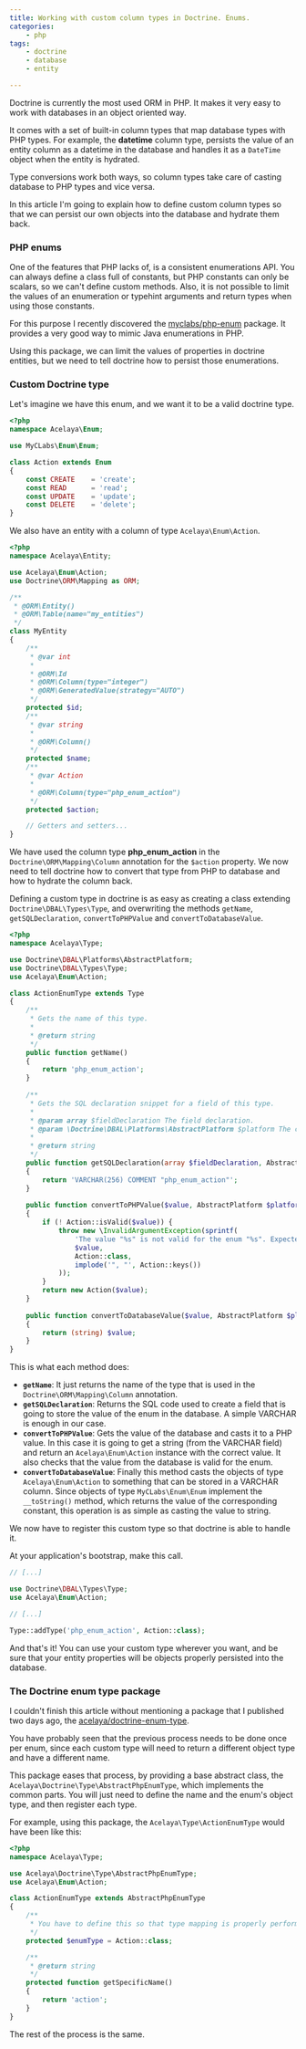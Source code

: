 ```yaml
---
title: Working with custom column types in Doctrine. Enums.
categories:
    - php
tags:
    - doctrine
    - database
    - entity

---
```


Doctrine is currently the most used ORM in PHP. It makes it very easy to work with databases in an object oriented way.

It comes with a set of built-in column types that map database types with PHP types. For example, the **datetime** column type, persists the value of an entity column as a datetime in the database and handles it as a `DateTime` object when the entity is hydrated.

Type conversions work both ways, so column types take care of casting database to PHP types and vice versa.

In this article I'm going to explain how to define custom column types so that we can persist our own objects into the database and hydrate them back.

### PHP enums

One of the features that PHP lacks of, is a consistent enumerations API. You can always define a class full of constants, but PHP constants can only be scalars, so we can't define custom methods. Also, it is not possible to limit the values of an enumeration or typehint arguments and return types when using those constants.

For this purpose I recently discovered the [myclabs/php-enum](https://github.com/myclabs/php-enum) package. It provides a very good way to mimic Java enumerations in PHP.

Using this package, we can limit the values of properties in doctrine entities, but we need to tell doctrine how to persist those enumerations.

### Custom Doctrine type

Let's imagine we have this enum, and we want it to be a valid doctrine type.

~~~php
<?php
namespace Acelaya\Enum;

use MyCLabs\Enum\Enum;

class Action extends Enum
{
    const CREATE    = 'create';
    const READ      = 'read';
    const UPDATE    = 'update';
    const DELETE    = 'delete';
}
~~~

We also have an entity with a column of type `Acelaya\Enum\Action`.

~~~php
<?php
namespace Acelaya\Entity;

use Acelaya\Enum\Action;
use Doctrine\ORM\Mapping as ORM;

/**
 * @ORM\Entity()
 * @ORM\Table(name="my_entities")
 */
class MyEntity
{
    /**
     * @var int
     *
     * @ORM\Id
     * @ORM\Column(type="integer")
     * @ORM\GeneratedValue(strategy="AUTO")
     */
    protected $id;
    /**
     * @var string
     *
     * @ORM\Column()
     */
    protected $name;
    /**
     * @var Action
     *
     * @ORM\Column(type="php_enum_action")
     */
    protected $action;

    // Getters and setters...
}
~~~

We have used the column type **php_enum_action** in the `Doctrine\ORM\Mapping\Column` annotation for the `$action` property. We now need to tell doctrine how to convert that type from PHP to database and how to hydrate the column back.

Defining a custom type in doctrine is as easy as creating a class extending `Doctrine\DBAL\Types\Type`, and overwriting the methods `getName`, `getSQLDeclaration`, `convertToPHPValue` and `convertToDatabaseValue`.

~~~php
<?php
namespace Acelaya\Type;

use Doctrine\DBAL\Platforms\AbstractPlatform;
use Doctrine\DBAL\Types\Type;
use Acelaya\Enum\Action;

class ActionEnumType extends Type
{        
    /**
     * Gets the name of this type.
     *
     * @return string
     */
    public function getName()
    {
        return 'php_enum_action';
    }
    
    /**
     * Gets the SQL declaration snippet for a field of this type.
     *
     * @param array $fieldDeclaration The field declaration.
     * @param \Doctrine\DBAL\Platforms\AbstractPlatform $platform The currently used database platform.
     *
     * @return string
     */
    public function getSQLDeclaration(array $fieldDeclaration, AbstractPlatform $platform)
    {
        return 'VARCHAR(256) COMMENT "php_enum_action"';
    }
    
    public function convertToPHPValue($value, AbstractPlatform $platform)
    {
        if (! Action::isValid($value)) {
            throw new \InvalidArgumentException(sprintf(
                'The value "%s" is not valid for the enum "%s". Expected one of ["%s"]',
                $value,
                Action::class,
                implode('", "', Action::keys())
            ));
        }
        return new Action($value);
    }
    
    public function convertToDatabaseValue($value, AbstractPlatform $platform)
    {
        return (string) $value;
    }
}
~~~

This is what each method does:

* **`getName`**: It just returns the name of the type that is used in the `Doctrine\ORM\Mapping\Column` annotation.
* **`getSQLDeclaration`**: Returns the SQL code used to create a field that is going to store the value of the enum in the database. A simple VARCHAR is enough in our case.
* **`convertToPHPValue`**: Gets the value of the database and casts it to a PHP value. In this case it is going to get a string (from the VARCHAR field) and return an `Acelaya\Enum\Action` instance with the correct value. It also checks that the value from the database is valid for the enum.
* **`convertToDatabaseValue`**: Finally this method casts the objects of type `Acelaya\Enum\Action` to something that can be stored in a VARCHAR column. Since objects of type `MyCLabs\Enum\Enum` implement the `__toString()` method, which returns the value of the corresponding constant, this operation is as simple as casting the value to string.

We now have to register this custom type so that doctrine is able to handle it.

At your application's bootstrap, make this call.

~~~php
// [...]

use Doctrine\DBAL\Types\Type;
use Acelaya\Enum\Action;

// [...]

Type::addType('php_enum_action', Action::class);
~~~

And that's it! You can use your custom type wherever you want, and be sure that your entity properties will be objects properly persisted into the database.

### The Doctrine enum type package

I couldn't finish this article without mentioning a package that I published two days ago, the [acelaya/doctrine-enum-type](https://github.com/acelaya/doctrine-enum-type).

You have probably seen that the previous process needs to be done once per enum, since each custom type will need to return a different object type and have a different name.

This package eases that process, by providing a base abstract class, the `Acelaya\Doctrine\Type\AbstractPhpEnumType`, which implements the common parts. You will just need to define the name and the enum's object type, and then register each type.

For example, using this package, the `Acelaya\Type\ActionEnumType` would have been like this:

~~~php
<?php
namespace Acelaya\Type;

use Acelaya\Doctrine\Type\AbstractPhpEnumType;
use Acelaya\Enum\Action;

class ActionEnumType extends AbstractPhpEnumType
{
    /**
     * You have to define this so that type mapping is properly performed
     */
    protected $enumType = Action::class;

    /**
     * @return string
     */
    protected function getSpecificName()
    {
        return 'action';
    }
}
~~~

The rest of the process is the same.
